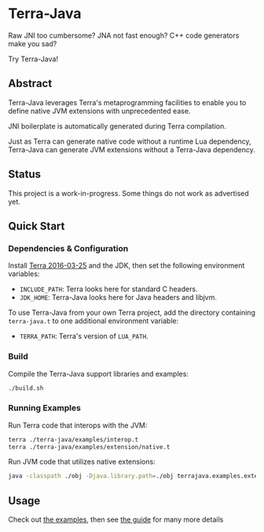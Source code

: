 # Terra-Java

Raw JNI too cumbersome? JNA not fast enough? C++ code generators make you sad?

Try Terra-Java!


## Abstract

Terra-Java leverages Terra's metaprogramming facilities to enable you to
define native JVM extensions with unprecedented ease.

JNI boilerplate is automatically generated during Terra compilation.

Just as Terra can generate native code without a runtime Lua dependency,
Terra-Java can generate JVM extensions without a Terra-Java dependency.


## Status

This project is a work-in-progress. Some things do not work as advertised yet.


## Quick Start

### Dependencies & Configuration

Install [Terra 2016-03-25][1] and the JDK, then set the following environment
variables:

- `INCLUDE_PATH`: Terra looks here for standard C headers.
- `JDK_HOME`: Terra-Java looks here for Java headers and libjvm.

To use Terra-Java from your own Terra project, add the directory containing
`terra-java.t` to one additional environment variable:

- `TERRA_PATH`: Terra's version of `LUA_PATH`.

### Build

Compile the Terra-Java support libraries and examples:

```bash
./build.sh
```

### Running Examples

Run Terra code that interops with the JVM:

```bash
terra ./terra-java/examples/interop.t
terra ./terra-java/examples/extension/native.t
```

Run JVM code that utilizes native extensions:

```bash
java -classpath ./obj -Djava.library.path=./obj terrajava.examples.extension.Accumulator
```


## Usage

Check out [the examples](./terra-java/examples), then see
[the guide](./doc/guide.md) for many more details


[1]: https://github.com/zdevito/terra/releases/tag/release-2016-03-25
